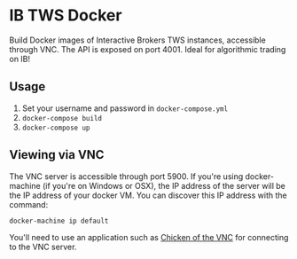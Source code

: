 # IB TWS Docker
Build Docker images of Interactive Brokers TWS instances, accessible through VNC.
The API is exposed on port 4001. Ideal for algorithmic trading on IB!

## Usage
1. Set your username and password in `docker-compose.yml`
2. `docker-compose build`
3. `docker-compose up`

## Viewing via VNC
The VNC server is accessible through port 5900. If you're using docker-machine
(if you're on Windows or OSX), the IP address of the server will be the IP
address of your docker VM. You can discover this IP address with the command:

```
docker-machine ip default
```

You'll need to use an application such as [Chicken of the VNC](http://sourceforge.net/projects/cotvnc/)
for connecting to the VNC server.
